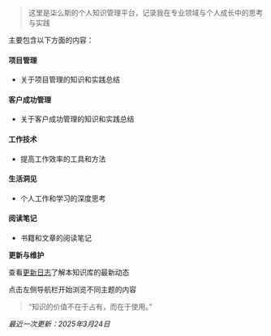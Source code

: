 
> 这里是柒么斯的个人知识管理平台，记录我在专业领域与个人成长中的思考与实践

主要包含以下方面的内容：

#### 项目管理
- 关于项目管理的知识和实践总结

#### 客户成功管理
- 关于客户成功管理的知识和实践总结

#### 工作技术
- 提高工作效率的工具和方法

#### 生活洞见
- 个人工作和学习的深度思考

#### 阅读笔记
- 书籍和文章的阅读笔记

**更新与维护**

查看[更新日志](changelog.md)了解本知识库的最新动态

点击左侧导航栏开始浏览不同主题的内容

> “知识的价值不在于占有，而在于使用。”



*最近一次更新：2025年3月24日*
